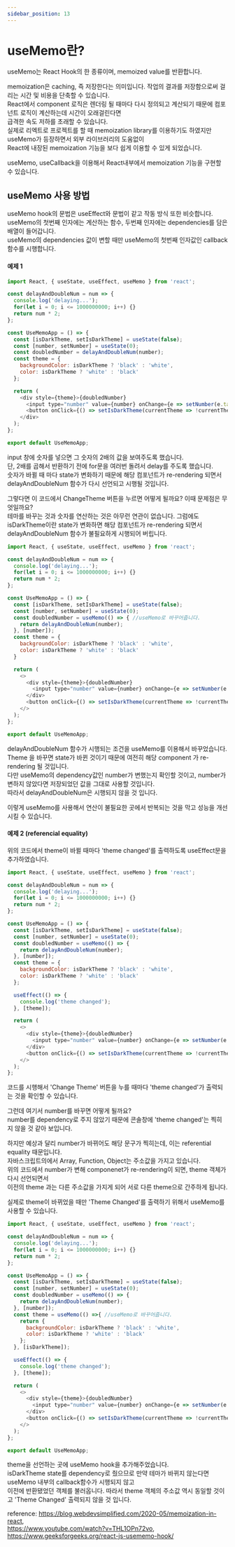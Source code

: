 ```yaml
---
sidebar_position: 13
---
```

# useMemo란?

useMemo는 React Hook의 한 종류이며, memoized value를 반환합니다.   

memoization은 caching, 즉 저장한다는 의미입니다. 작업의 결과를 저장함으로써 걸리는 시간 및 비용을 단축할 수 있습니다.    
React에서 component 로직은 렌더링 될 때마다 다시 정의되고 계산되기 때문에 컴포넌트 로직이 계산하는데 시간이 오래걸린다면   
급격한 속도 저하를 초래할 수 있습니다.   
실제로 리엑트로 프로젝트를 할 때 memoization library를 이용하기도 하였지만 useMemo가 등장하면서 외부 라이브러리의 도움없이   
React에 내장된 memoization 기능을 보다 쉽게 이용할 수 있게 되었습니다.

useMemo, useCallback을 이용해서 React내부에서 memoization 기능을 구현할 수 있습니다.

## useMemo 사용 방법

useMemo hook의 문법은 useEffect와 문법이 같고 작동 방식 또한 비슷합니다.   
useMemo의 첫번째 인자에는 계산하는 함수, 두번째 인자에는 dependencies를 담은 배열이 들어갑니다.   
useMemo의 dependencies 값이 변할 때만 useMemo의 첫번째 인자값인 callback함수를 시행합니다.   

#### 예제 1

```javascript
import React, { useState, useEffect, useMemo } from 'react';

const delayAndDoubleNum = num => {
  console.log('delaying...');
  for(let i = 0; i <= 1000000000; i++) {}
  return num * 2;
};

const UseMemoApp = () => {
  const [isDarkTheme, setIsDarkTheme] = useState(false);
  const [number, setNumber] = useState(0);
  const doubledNumber = delayAndDoubleNum(number);
  const theme = {
    backgroundColor: isDarkTheme ? 'black' : 'white',
    color: isDarkTheme ? 'white' : 'black'
  };

  return (
    <div style={theme}>{doubledNumber}
      <input type="number" value={number} onChange={e => setNumber(e.target.value)}/>
      <button onClick={() => setIsDarkTheme(currentTheme => !currentTheme)}>Change Theme</button>
    </div>
  );
};

export default UseMemoApp;

```
input 창에 숫자를 넣으면 그 숫자의 2배의 값을 보여주도록 했습니다.   
단, 2배를 곱해서 반환하기 전에 for문을 여러번 돌려서 delay를 주도록 했습니다.   
숫자가 바뀔 때 마다 state가 변화하기 때문에 해당 컴포넌트가 re-rendering 되면서 delayAndDoubleNum 함수가 다시 선언되고 시행될 것입니다.   
   
그렇다면 이 코드에서 ChangeTheme 버튼을 누르면 어떻게 될까요? 이때 문제점은 무엇일까요?   
테마를 바꾸는 것과 숫자를 연산하는 것은 아무런 연관이 없습니다. 그럼에도 isDarkTheme이란 state가 변화하면 해당 컴포넌트가 re-rendering 되면서   
delayAndDoubleNum 함수가 불필요하게 시행되어 버립니다.

```javascript
import React, { useState, useEffect, useMemo } from 'react';

const delayAndDoubleNum = num => {
  console.log('delaying...');
  for(let i = 0; i <= 1000000000; i++) {}
  return num * 2;
};

const UseMemoApp = () => {
  const [isDarkTheme, setIsDarkTheme] = useState(false);
  const [number, setNumber] = useState(0);
  const doubledNumber = useMemo(() => { //useMemo로 바꾸어줍니다.
    return delayAndDoubleNum(number);
  }, [number]);
  const theme = {
    backgroundColor: isDarkTheme ? 'black' : 'white',
    color: isDarkTheme ? 'white' : 'black'
  }

  return (
    <>
      <div style={theme}>{doubledNumber}
        <input type="number" value={number} onChange={e => setNumber(e.target.value)}/>
      </div>
      <button onClick={() => setIsDarkTheme(currentTheme => !currentTheme)}>Change Theme</button>
    </>
  );
};

export default UseMemoApp;
```
delayAndDoubleNum 함수가 시행되는 조건을 useMemo를 이용해서 바꾸었습니다.   
Theme 을 바꾸면 state가 바뀐 것이기 때문에 여전히 해당 component 가 re-rendering 될 것입니다.   
다만 useMemo의 dependency값인 number가 변했는지 확인할 것이고, number가 변하지 않았다면 저장되었던 값을 그대로 사용할 것입니다.   
따라서 delayAndDoubleNum은 시행되지 않을 것 입니다.    
   
이렇게 useMemo를 사용해서 연산이 불필요한 곳에서 반복되는 것을 막고 성능을 개선시킬 수 있습니다.   

#### 예제 2 (referencial equality)


위의 코드에서 theme이 바뀔 때마다 'theme changed'를 출력하도록 useEffect문을 추가하였습니다.   

```javascript
import React, { useState, useEffect, useMemo } from 'react';

const delayAndDoubleNum = num => {
  console.log('delaying...');
  for(let i = 0; i <= 1000000000; i++) {}
  return num * 2;
};

const UseMemoApp = () => {
  const [isDarkTheme, setIsDarkTheme] = useState(false);
  const [number, setNumber] = useState(0);
  const doubledNumber = useMemo(() => {
    return delayAndDoubleNum(number);
  }, [number]);
  const theme = {
    backgroundColor: isDarkTheme ? 'black' : 'white',
    color: isDarkTheme ? 'white' : 'black'
  };

  useEffect(() => {
    console.log('theme changed');
  }, [theme]);

  return (
    <>
      <div style={theme}>{doubledNumber}
        <input type="number" value={number} onChange={e => setNumber(e.target.value)}/>
      </div>
      <button onClick={() => setIsDarkTheme(currentTheme => !currentTheme)}>Change Theme</button>
    </>
  );
};

```
코드를 시행해서 'Change Theme' 버튼을 누를 때마다 'theme changed'가 출력되는 것을 확인할 수 있습니다.   
   
그런데 여기서 number를 바꾸면 어떻게 될까요?   
number를 dependency로 주지 않았기 때문에 콘솔창에 'theme changed'는 찍히지 않을 것 같아 보입니다.   
   
하지만 예상과 달리 number가 바뀌어도 해당 문구가 찍히는데, 이는 referential equality 때문입니다.   
자바스크립트의에서 Array, Function, Object는 주소값을 가지고 있습니다.   
위의 코드에서 number가 변해 componenet가 re-rendering이 되면, theme 객체가 다시 선언되면서   
이전의 theme 과는 다른 주소값을 가지게 되어 서로 다른 theme으로 간주하게 됩니다.   

실제로 theme이 바뀌었을 때만 'Theme Changed'를 출력하기 위해서 useMemo를 사용할 수 있습니다.

```javascript
import React, { useState, useEffect, useMemo } from 'react';

const delayAndDoubleNum = num => {
  console.log('delaying...');
  for(let i = 0; i <= 1000000000; i++) {}
  return num * 2;
};

const UseMemoApp = () => {
  const [isDarkTheme, setIsDarkTheme] = useState(false);
  const [number, setNumber] = useState(0);
  const doubledNumber = useMemo(() => {
    return delayAndDoubleNum(number);
  }, [number]);
  const theme = useMemo(() =>{ //useMemo로 바꾸어줍니다.
    return {
      backgroundColor: isDarkTheme ? 'black' : 'white',
      color: isDarkTheme ? 'white' : 'black'
    };
  }, [isDarkTheme]);

  useEffect(() => {
    console.log('theme changed');
  }, [theme]);

  return (
    <>
      <div style={theme}>{doubledNumber}
        <input type="number" value={number} onChange={e => setNumber(e.target.value)}/>
      </div>
      <button onClick={() => setIsDarkTheme(currentTheme => !currentTheme)}>Change Theme</button>
    </>
  );
};

export default UseMemoApp;
```
theme을 선언하는 곳에 useMemo hook을 추가해주었습니다.   
isDarkTheme state를 dependency로 줬으므로 만약 테마가 바뀌지 않는다면 useMemo 내부의 callback함수가 시행되지 않고   
이전에 반환됐었던 객체를 불러옵니다. 따라서 theme 객체의 주소값 역시 동일할 것이고 'Theme Changed' 출력되지 않을 것 입니다.   

reference: https://blog.webdevsimplified.com/2020-05/memoization-in-react,   
           https://www.youtube.com/watch?v=THL1OPn72vo,   
           https://www.geeksforgeeks.org/react-js-usememo-hook/
